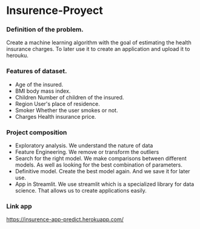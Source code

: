 # Insurence-Proyect

### Definition of the problem.

Create a machine learning algorithm with the goal of estimating the health insurance charges.
To later use it to create an application and upload it to herouku.

### Features of dataset.

* Age  of the insured.
* BMI  body mass index.
* Children  Number of children of the insured.
* Region User's place of residence.
* Smoker  Whether the user smokes or not.
* Charges  Health insurance price.


### Project composition


* Exploratory analysis.    We understand the nature of data
* Feature Engineering.     We remove or transform the outliers
* Search for the right model.   We make comparisons between different models. As well as looking for the best combination of parameters.
* Definitive model.   Create the best model again. And we save it for later use.
* App in  Streamlit.  We use streamlit which is a specialized library for data science. That allows us to create applications easily.



### Link app

https://insurence-app-predict.herokuapp.com/
